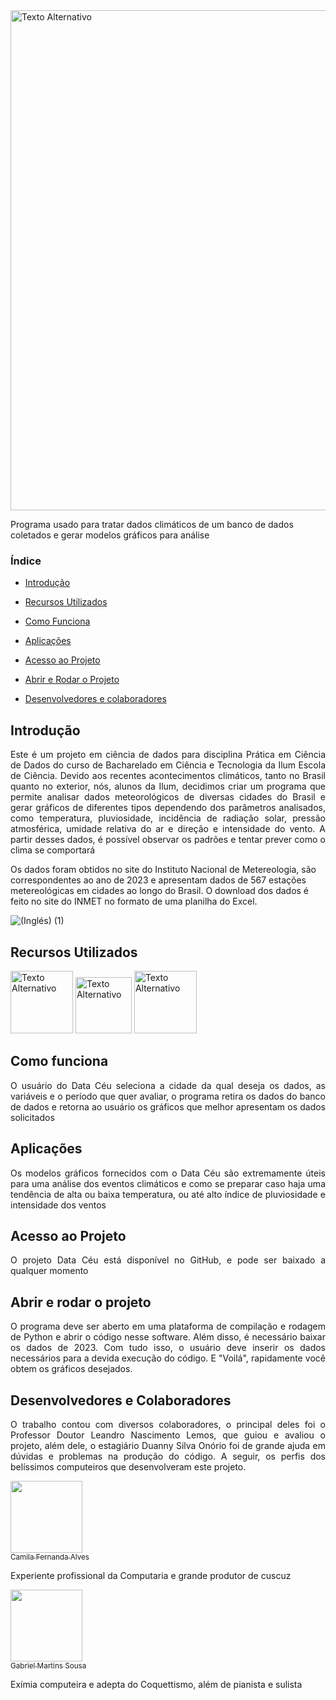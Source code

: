 
<img src="https://github.com/GabrielMartinsSousa/Projeto_PCD_Climogramas/assets/172425313/4fb6f893-5c7e-4d5c-a425-e912be84a982" alt="Texto Alternativo" width="800">

Programa usado para tratar dados climáticos de um banco de dados coletados e gerar modelos gráficos para análise
### Índice 

- [Introdução](#Introdução)
  
- [Recursos Utilizados](#Recursos-Utilizados)

- [Como Funciona](#Como-funciona)

- [Aplicações](#aplicações)

- [Acesso ao Projeto](#acesso-ao-projeto)

- [Abrir e Rodar o Projeto](#abrir-e-rodar-o-projeto)

- [Desenvolvedores e colaboradores](#desenvolvedores-e-colaboradores)

## Introdução 

<p align="justify">
 Este é um projeto em ciência de dados para disciplina Prática em Ciência de Dados do curso de Bacharelado em Ciência e Tecnologia da Ilum Escola de Ciência. Devido aos recentes acontecimentos climáticos, tanto no Brasil quanto no exterior, nós, alunos da Ilum, decidimos criar um programa que permite analisar dados meteorológicos de diversas cidades do Brasil e gerar gráficos de diferentes tipos dependendo dos parâmetros analisados, como temperatura, pluviosidade, incidência de radiação solar, pressão atmosférica, umidade relativa do ar e direção e intensidade do vento. A partir desses dados, é possível observar os padrões e tentar prever como o clima se comportará

Os dados foram obtidos no site do Instituto Nacional de Metereologia, são correspondentes ao ano de 2023 e apresentam dados de 567 estações metereológicas em cidades ao longo do Brasil. O download dos dados é feito no site do INMET no formato de uma planilha do Excel. 

![(Inglés) (1)](https://github.com/GabrielMartinsSousa/Projeto_PCD_Climogramas/assets/172425313/e4bfada5-cc86-43cc-ac3b-d90fb758d97f) 

## Recursos Utilizados

<img src="https://github.com/GabrielMartinsSousa/Projeto_PCD_Climogramas/assets/172425313/c09f167c-934b-4419-96cf-4e4c3cab4c56" alt="Texto Alternativo" width="100">

<img src="https://github.com/GabrielMartinsSousa/Projeto_PCD_Climogramas/assets/172425313/eafee038-e9ba-489b-b29d-f8f376f8fc6b" alt="Texto Alternativo" width="90">

<img src="https://github.com/GabrielMartinsSousa/Projeto_PCD_Climogramas/assets/172425313/04fa28d7-75ce-4236-bfc7-ec0451a4ed48" alt="Texto Alternativo" width="100">

## Como funciona

<p align="justify">
O usuário do Data Céu seleciona a cidade da qual deseja os dados, as variáveis e o período que quer avaliar, o programa retira os dados do banco de dados e retorna ao usuário os gráficos que melhor apresentam os dados solicitados

## Aplicações

<p align="justify">
Os modelos gráficos fornecidos com o Data Céu são extremamente úteis para uma análise dos eventos climáticos e como se preparar caso haja uma tendência de alta ou baixa temperatura, ou até alto índice de pluviosidade e intensidade dos ventos

## Acesso ao Projeto

<p align="justify">
O projeto Data Céu está disponível no GitHub, e pode ser baixado a qualquer momento

## Abrir e rodar o projeto

<p align="justify">
O programa deve ser aberto em uma plataforma de compilação e rodagem de Python e abrir o código nesse software. Além disso, é necessário baixar os dados de 2023. Com tudo isso, o usuário deve inserir os dados necessários para a devida execução do código. E "Voilá", rapidamente você obtem os gráficos desejados.

## Desenvolvedores e Colaboradores

<p align="justify">
O trabalho contou com diversos colaboradores, o principal deles foi o Professor Doutor Leandro Nascimento Lemos, que guiou e avaliou o projeto, além dele, o estagiário Duanny Silva Onório foi de grande ajuda em dúvidas e problemas na produção do código. A seguir, os perfis dos belíssimos computeiros que desenvolveram este projeto.

 [<img src="https://avatars.githubusercontent.com/u/37356058?v=4" width=115><br><sub>Camila Fernanda Alves</sub>](https://github.com/camilafernanda) 
 
Experiente profissional da Computaria e grande produtor de cuscuz
 
 [<img src="https://avatars.githubusercontent.com/u/38091359?v=4" width=115><br><sub>Gabriel Martins Sousa</sub>](https://github.com/crovim)
 
 Exímia computeira e adepta do Coquettismo, além de pianista e sulista

